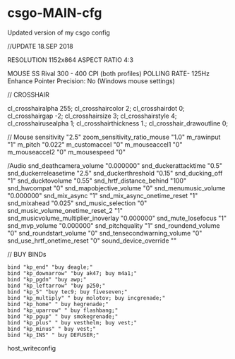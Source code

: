 # csgo-MAIN-cfg
Updated version of my csgo config 


//UPDATE 18.SEP 2018

RESOLUTION      1152x864
ASPECT RATIO    4:3

MOUSE           SS Rival 300   - 400 CPI (both profiles)
  POLLING RATE- 125Hz
  Enhance Pointer Precision: No (Windows mouse settings)


// CROSSHAIR

  cl_crosshairalpha 255;
 	cl_crosshaircolor 2; 
	cl_crosshairdot 0;
 	cl_crosshairgap -2;
 	cl_crosshairsize 3;
 	cl_crosshairstyle 4;
 	cl_crosshairusealpha 1;
 	cl_crosshairthickness 1.;
 	cl_crosshair_drawoutline 0;
	
  // Mouse
  sensitivity "2.5"
  zoom_sensitivity_ratio_mouse "1.0"
  m_rawinput "1"
  m_pitch "0.022"
  m_customaccel "0"
  m_mouseaccel1 "0"
  m_mouseaccel2 "0"
  m_mousespeed "0" 
  
  /Audio
  snd_deathcamera_volume "0.000000"
  snd_duckerattacktime "0.5"
  snd_duckerreleasetime "2.5"
  snd_duckerthreshold "0.15"
  snd_ducking_off "1"
  snd_ducktovolume "0.55"
  snd_hrtf_distance_behind "100"
  snd_hwcompat "0"
  snd_mapobjective_volume "0"
  snd_menumusic_volume "0.000000"
  snd_mix_async "1"
  snd_mix_async_onetime_reset "1"
  snd_mixahead "0.025" 
  snd_music_selection "0"
  snd_music_volume_onetime_reset_2 "1"
  snd_musicvolume_multiplier_inoverlay "0.000000"
  snd_mute_losefocus "1"
  snd_mvp_volume "0.000000"
  snd_pitchquality "1"
  snd_roundend_volume "0"
  snd_roundstart_volume "0"
  snd_tensecondwarning_volume "0"
  snd_use_hrtf_onetime_reset "0"
  sound_device_override ""
  
  // BUY BINDs

	bind "kp_end" "buy deagle;"
	bind "kp_downarrow" "buy ak47; buy m4a1;"
	bind "kp_pgdn" "buy awp;"
	bind "kp_leftarrow" "buy p250;"
	bind "kp_5" "buy tec9; buy fiveseven;"
	bind "kp_multiply" " buy molotov; buy incgrenade;"
	bind "kp_home" " buy hegrenade;"
	bind "kp_uparrow" " buy flashbang;"
	bind "kp_pgup" " buy smokegrenade;"
	bind "kp_plus" " buy vesthelm; buy vest;"
	bind "kp_minus" " buy vest;"
	bind "kp_INS" " buy DEFUSER;"

host_writeconfig



